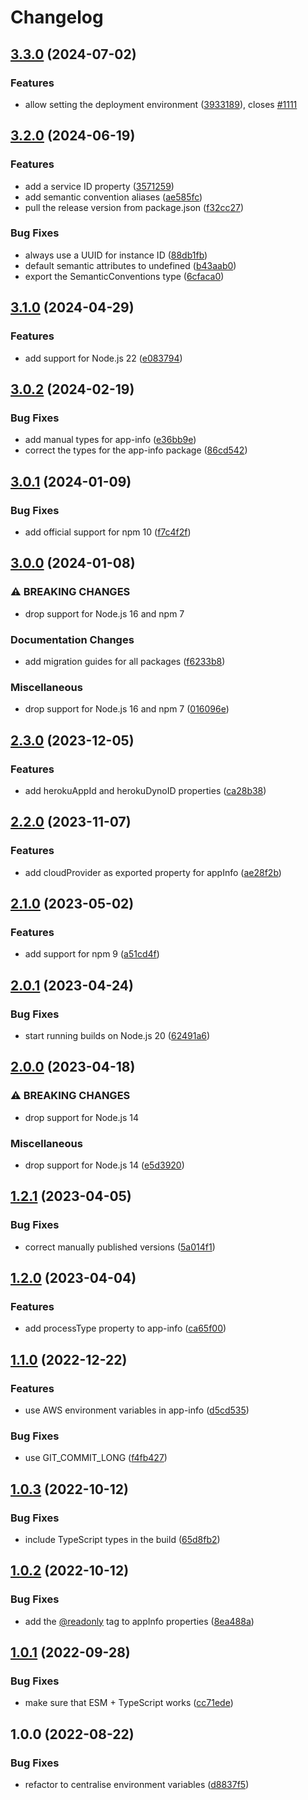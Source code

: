 # Changelog

## [3.3.0](https://github.com/Financial-Times/dotcom-reliability-kit/compare/app-info-v3.2.0...app-info-v3.3.0) (2024-07-02)


### Features

* allow setting the deployment environment ([3933189](https://github.com/Financial-Times/dotcom-reliability-kit/commit/39331898a32241630720490e62c460d399d5e5c0)), closes [#1111](https://github.com/Financial-Times/dotcom-reliability-kit/issues/1111)

## [3.2.0](https://github.com/Financial-Times/dotcom-reliability-kit/compare/app-info-v3.1.0...app-info-v3.2.0) (2024-06-19)


### Features

* add a service ID property ([3571259](https://github.com/Financial-Times/dotcom-reliability-kit/commit/35712597c7bc0582c96d34b584ca4e0944e5b626))
* add semantic convention aliases ([ae585fc](https://github.com/Financial-Times/dotcom-reliability-kit/commit/ae585fc4ff164007a149a7f4224f4d9842e0af6d))
* pull the release version from package.json ([f32cc27](https://github.com/Financial-Times/dotcom-reliability-kit/commit/f32cc27c2eb65cdfd938ec3110fc763bebec18ef))


### Bug Fixes

* always use a UUID for instance ID ([88db1fb](https://github.com/Financial-Times/dotcom-reliability-kit/commit/88db1fb255a701536beac86d1d16211168724517))
* default semantic attributes to undefined ([b43aab0](https://github.com/Financial-Times/dotcom-reliability-kit/commit/b43aab043c1db4dbac27397f435525ccfa22bb49))
* export the SemanticConventions type ([6cfaca0](https://github.com/Financial-Times/dotcom-reliability-kit/commit/6cfaca0edbf023d4577377ad59cbe908c7ae7e27))

## [3.1.0](https://github.com/Financial-Times/dotcom-reliability-kit/compare/app-info-v3.0.2...app-info-v3.1.0) (2024-04-29)


### Features

* add support for Node.js 22 ([e083794](https://github.com/Financial-Times/dotcom-reliability-kit/commit/e083794c2b4901a055de9fce483bcbab03b8e522))

## [3.0.2](https://github.com/Financial-Times/dotcom-reliability-kit/compare/app-info-v3.0.1...app-info-v3.0.2) (2024-02-19)


### Bug Fixes

* add manual types for app-info ([e36bb9e](https://github.com/Financial-Times/dotcom-reliability-kit/commit/e36bb9ee20e7a75c5301bfcceb15018242caaaf4))
* correct the types for the app-info package ([86cd542](https://github.com/Financial-Times/dotcom-reliability-kit/commit/86cd54280fdfa3482a1ca81a5474301714031f63))

## [3.0.1](https://github.com/Financial-Times/dotcom-reliability-kit/compare/app-info-v3.0.0...app-info-v3.0.1) (2024-01-09)


### Bug Fixes

* add official support for npm 10 ([f7c4f2f](https://github.com/Financial-Times/dotcom-reliability-kit/commit/f7c4f2f4c9358389be7bbcbd3609081eec2246b5))

## [3.0.0](https://github.com/Financial-Times/dotcom-reliability-kit/compare/app-info-v2.3.0...app-info-v3.0.0) (2024-01-08)


### ⚠ BREAKING CHANGES

* drop support for Node.js 16 and npm 7

### Documentation Changes

* add migration guides for all packages ([f6233b8](https://github.com/Financial-Times/dotcom-reliability-kit/commit/f6233b8ac802a32cad321e43b63420fe6fd979c0))


### Miscellaneous

* drop support for Node.js 16 and npm 7 ([016096e](https://github.com/Financial-Times/dotcom-reliability-kit/commit/016096eab022fa426159ec649a4e32c24eedd568))

## [2.3.0](https://github.com/Financial-Times/dotcom-reliability-kit/compare/app-info-v2.2.0...app-info-v2.3.0) (2023-12-05)


### Features

* add herokuAppId and herokuDynoID properties ([ca28b38](https://github.com/Financial-Times/dotcom-reliability-kit/commit/ca28b38425cfc951c2641702f4982a9d9c4c9e12))

## [2.2.0](https://github.com/Financial-Times/dotcom-reliability-kit/compare/app-info-v2.1.0...app-info-v2.2.0) (2023-11-07)


### Features

* add cloudProvider as exported property for appInfo ([ae28f2b](https://github.com/Financial-Times/dotcom-reliability-kit/commit/ae28f2bcb5c364c9eb82a5ac0fbad6dc17a65806))

## [2.1.0](https://github.com/Financial-Times/dotcom-reliability-kit/compare/app-info-v2.0.1...app-info-v2.1.0) (2023-05-02)


### Features

* add support for npm 9 ([a51cd4f](https://github.com/Financial-Times/dotcom-reliability-kit/commit/a51cd4fa717c4ec8b5057be694dc99d5459df7db))

## [2.0.1](https://github.com/Financial-Times/dotcom-reliability-kit/compare/app-info-v2.0.0...app-info-v2.0.1) (2023-04-24)


### Bug Fixes

* start running builds on Node.js 20 ([62491a6](https://github.com/Financial-Times/dotcom-reliability-kit/commit/62491a60b07dfd044a90bb4adeece33c6be00c20))

## [2.0.0](https://github.com/Financial-Times/dotcom-reliability-kit/compare/app-info-v1.2.1...app-info-v2.0.0) (2023-04-18)


### ⚠ BREAKING CHANGES

* drop support for Node.js 14

### Miscellaneous

* drop support for Node.js 14 ([e5d3920](https://github.com/Financial-Times/dotcom-reliability-kit/commit/e5d392023e23b105049d8b09403b3db7699a37a1))

## [1.2.1](https://github.com/Financial-Times/dotcom-reliability-kit/compare/app-info-v1.2.0...app-info-v1.2.1) (2023-04-05)


### Bug Fixes

* correct manually published versions ([5a014f1](https://github.com/Financial-Times/dotcom-reliability-kit/commit/5a014f1b0b6b6ad741253d1215b630d418a196eb))

## [1.2.0](https://github.com/Financial-Times/dotcom-reliability-kit/compare/app-info-v1.1.0...app-info-v1.2.0) (2023-04-04)


### Features

* add processType property to app-info ([ca65f00](https://github.com/Financial-Times/dotcom-reliability-kit/commit/ca65f00f3ae7173899989d6a178233fe9996182f))

## [1.1.0](https://github.com/Financial-Times/dotcom-reliability-kit/compare/app-info-v1.0.3...app-info-v1.1.0) (2022-12-22)


### Features

* use AWS environment variables in app-info ([d5cd535](https://github.com/Financial-Times/dotcom-reliability-kit/commit/d5cd535cdf678366ec885f99d33e01b6268db4b2))


### Bug Fixes

* use GIT_COMMIT_LONG ([f4fb427](https://github.com/Financial-Times/dotcom-reliability-kit/commit/f4fb427b50302ae6d25b800d9688a4c6013f5752))

## [1.0.3](https://github.com/Financial-Times/dotcom-reliability-kit/compare/app-info-v1.0.2...app-info-v1.0.3) (2022-10-12)


### Bug Fixes

* include TypeScript types in the build ([65d8fb2](https://github.com/Financial-Times/dotcom-reliability-kit/commit/65d8fb29f0a4e469a2d766ae2f92a67b221c1436))

## [1.0.2](https://github.com/Financial-Times/dotcom-reliability-kit/compare/app-info-v1.0.1...app-info-v1.0.2) (2022-10-12)


### Bug Fixes

* add the [@readonly](https://github.com/readonly) tag to appInfo properties ([8ea488a](https://github.com/Financial-Times/dotcom-reliability-kit/commit/8ea488afa3e8a6a5e9c78adc194e1b226409d6f1))

## [1.0.1](https://github.com/Financial-Times/dotcom-reliability-kit/compare/app-info-v1.0.0...app-info-v1.0.1) (2022-09-28)


### Bug Fixes

* make sure that ESM + TypeScript works ([cc71ede](https://github.com/Financial-Times/dotcom-reliability-kit/commit/cc71eded6475d73b05771603df0946258600f50e))

## 1.0.0 (2022-08-22)


### Bug Fixes

* refactor to centralise environment variables ([d8837f5](https://github.com/Financial-Times/dotcom-reliability-kit/commit/d8837f57289266438f9e23e3adbaf60a0018bb08))
